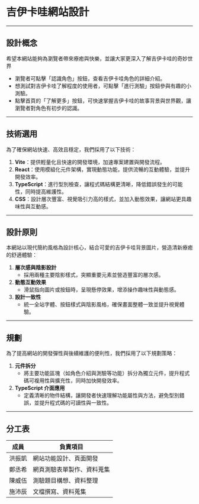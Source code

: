 # 吉伊卡哇網站設計
---
## 設計概念
希望本網站能夠為瀏覽者帶來療癒與快樂，並讓大家更深入了解吉伊卡哇的奇妙世界


- 瀏覽者可點擊「認識角色」按鈕，查看吉伊卡哇角色的詳細介紹。  
- 想測試對吉伊卡哇了解程度的使用者，可點擊「進行測驗」按鈕參與有趣的小測驗。  
- 點擊首頁的「了解更多」按鈕，可快速掌握吉伊卡哇的故事背景與世界觀，讓瀏覽者對角色有初步的認識。  

---


## 技術選用  
為了確保網站快速、高效且穩定，我們採用了以下技術：
1. **Vite**：提供輕量化且快速的開發環境，加速專案建置與開發流程。  
2. **React**：使用模組化元件架構，實現動態功能，提供流暢的互動體驗，並提升開發效率。  
3. **TypeScript**：進行型別檢查，讓程式碼結構更清晰，降低錯誤發生的可能性，同時提高維護性。  
4. **CSS**：設計層次豐富、視覺吸引力高的樣式，並加入動態效果，讓網站更具趣味性與互動感。  

---

## 設計原則  
本網站以現代簡約風格為設計核心，結合可愛的吉伊卡哇背景圖片，營造清新療癒的舒適體驗：
1. **層次感與陰影設計**  
   - 採用兩種主要陰影樣式，突顯重要元素並營造豐富的層次感。  
2. **動態互動效果**  
   - 滑鼠指向圖片或按鈕時，呈現懸停效果，增添操作趣味性與動態感。  
3. **設計一致性**  
   - 統一全站字體、按鈕樣式與陰影風格，確保畫面整體一致並提升視覺體驗。  

---

## 規劃  
為了提高網站的開發彈性與後續維護的便利性，我們採用了以下規劃策略：  
1. **元件拆分**  
   - 將主要功能區塊（如角色介紹與測驗等功能）拆分為獨立元件，提升程式碼可複用性與擴充性，同時加快開發效率。  
2. **TypeScript 介面應用**  
   - 定義清晰的物件結構，讓開發者快速理解功能屬性與方法，避免型別錯誤，並提升程式碼的可讀性與一致性。  

---

## 分工表  
| **成員** | **負責項目** |  
|----------|--------------|  
| 洪振凱    | 網站功能設計、頁面開發 |  
| 鄭丞希    | 網頁測驗表單製作、資料蒐集 |  
| 陳威伍    | 測驗題目構想、資料整理 |  
| 施沛辰    | 文檔撰寫、資料蒐集 |  